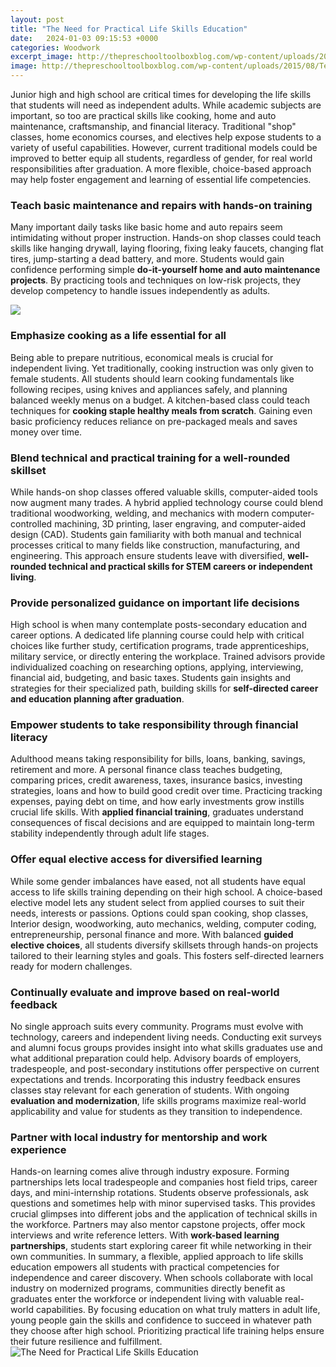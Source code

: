 ```yaml
---
layout: post
title: "The Need for Practical Life Skills Education"
date:   2024-01-03 09:15:53 +0000
categories: Woodwork
excerpt_image: http://thepreschooltoolboxblog.com/wp-content/uploads/2015/08/Teaching-Responsibility-with-Practical-Life-Skills.jpg
image: http://thepreschooltoolboxblog.com/wp-content/uploads/2015/08/Teaching-Responsibility-with-Practical-Life-Skills.jpg
---
```


Junior high and high school are critical times for developing the life skills that students will need as independent adults. While academic subjects are important, so too are practical skills like cooking, home and auto maintenance, craftsmanship, and financial literacy. Traditional "shop" classes, home economics courses, and electives help expose students to a variety of useful capabilities. However, current traditional models could be improved to better equip all students, regardless of gender, for real world responsibilities after graduation. A more flexible, choice-based approach may help foster engagement and learning of essential life competencies.
### **Teach basic maintenance and repairs with hands-on training** 
Many important daily tasks like basic home and auto repairs seem intimidating without proper instruction. Hands-on shop classes could teach skills like hanging drywall, laying flooring, fixing leaky faucets, changing flat tires, jump-starting a dead battery, and more. Students would gain confidence performing simple **do-it-yourself home and auto maintenance projects**. By practicing tools and techniques on low-risk projects, they develop competency to handle issues independently as adults. 

![](http://static1.squarespace.com/static/51f1ba5de4b03517a1a03d38/t/5af8ef806d2a73ca54ede96f/1526263688845/careenvironment.jpeg?format=1500w)
### **Emphasize cooking as a life essential for all**  
Being able to prepare nutritious, economical meals is crucial for independent living. Yet traditionally, cooking instruction was only given to female students. All students should learn cooking fundamentals like following recipes, using knives and appliances safely, and planning balanced weekly menus on a budget. A kitchen-based class could teach techniques for **cooking staple healthy meals from scratch**. Gaining even basic proficiency reduces reliance on pre-packaged meals and saves money over time.
### **Blend technical and practical training for a well-rounded skillset**
While hands-on shop classes offered valuable skills, computer-aided tools now augment many trades. A hybrid applied technology course could blend traditional woodworking, welding, and mechanics with modern computer-controlled machining, 3D printing, laser engraving, and computer-aided design (CAD). Students gain familiarity with both manual and technical processes critical to many fields like construction, manufacturing, and engineering. This approach ensure students leave with diversified, **well-rounded technical and practical skills for STEM careers or independent living**.  
### **Provide personalized guidance on important life decisions**  
High school is when many contemplate posts-secondary education and career options. A dedicated life planning course could help with critical choices like further study, certification programs, trade apprenticeships, military service, or directly entering the workplace. Trained advisors provide individualized coaching on researching options, applying, interviewing, financial aid, budgeting, and basic taxes. Students gain insights and strategies for their specialized path, building skills for **self-directed career and education planning after graduation**.
### **Empower students to take responsibility through financial literacy**
Adulthood means taking responsibility for bills, loans, banking, savings, retirement and more. A personal finance class teaches budgeting, comparing prices, credit awareness, taxes, insurance basics, investing strategies, loans and how to build good credit over time. Practicing tracking expenses, paying debt on time, and how early investments grow instills crucial life skills. With **applied financial training**, graduates understand consequences of fiscal decisions and are equipped to maintain long-term stability independently through adult life stages. 
### **Offer equal elective access for diversified learning**
While some gender imbalances have eased, not all students have equal access to life skills training depending on their high school. A choice-based elective model lets any student select from applied courses to suit their needs, interests or passions. Options could span cooking, shop classes, Interior design, woodworking, auto mechanics, welding, computer coding, entrepreneurship, personal finance and more. With balanced **guided elective choices**, all students diversify skillsets through hands-on projects tailored to their learning styles and goals. This fosters self-directed learners ready for modern challenges.
### **Continually evaluate and improve based on real-world feedback**  
No single approach suits every community. Programs must evolve with technology, careers and independent living needs. Conducting exit surveys and alumni focus groups provides insight into what skills graduates use and what additional preparation could help. Advisory boards of employers, tradespeople, and post-secondary institutions offer perspective on current expectations and trends. Incorporating this industry feedback ensures classes stay relevant for each generation of students. With ongoing **evaluation and modernization**, life skills programs maximize real-world applicability and value for students as they transition to independence.
### **Partner with local industry for mentorship and work experience**
Hands-on learning comes alive through industry exposure. Forming partnerships lets local tradespeople and companies host field trips, career days, and mini-internship rotations. Students observe professionals, ask questions and sometimes help with minor supervised tasks. This provides crucial glimpses into different jobs and the application of technical skills in the workforce. Partners may also mentor capstone projects, offer mock interviews and write reference letters. With **work-based learning partnerships**, students start exploring career fit while networking in their own communities.
In summary, a flexible, applied approach to life skills education empowers all students with practical competencies for independence and career discovery. When schools collaborate with local industry on modernized programs, communities directly benefit as graduates enter the workforce or independent living with valuable real-world capabilities. By focusing education on what truly matters in adult life, young people gain the skills and confidence to succeed in whatever path they choose after high school. Prioritizing practical life training helps ensure their future resilience and fulfillment.
 ![The Need for Practical Life Skills Education](http://thepreschooltoolboxblog.com/wp-content/uploads/2015/08/Teaching-Responsibility-with-Practical-Life-Skills.jpg)